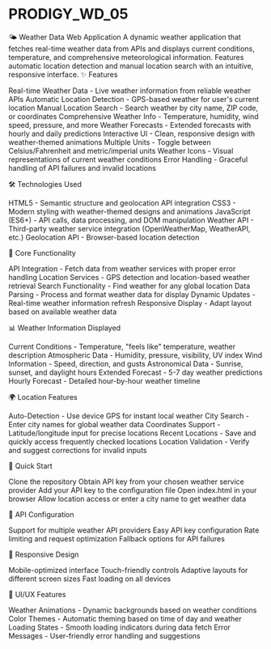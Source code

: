 # PRODIGY_WD_05

🌤️ Weather Data Web Application
A dynamic weather application that fetches real-time weather data from APIs and displays current conditions, temperature, and comprehensive meteorological information. Features automatic location detection and manual location search with an intuitive, responsive interface.
✨ Features

Real-time Weather Data - Live weather information from reliable weather APIs
Automatic Location Detection - GPS-based weather for user's current location
Manual Location Search - Search weather by city name, ZIP code, or coordinates
Comprehensive Weather Info - Temperature, humidity, wind speed, pressure, and more
Weather Forecasts - Extended forecasts with hourly and daily predictions
Interactive UI - Clean, responsive design with weather-themed animations
Multiple Units - Toggle between Celsius/Fahrenheit and metric/imperial units
Weather Icons - Visual representations of current weather conditions
Error Handling - Graceful handling of API failures and invalid locations

🛠️ Technologies Used

HTML5 - Semantic structure and geolocation API integration
CSS3 - Modern styling with weather-themed designs and animations
JavaScript (ES6+) - API calls, data processing, and DOM manipulation
Weather API - Third-party weather service integration (OpenWeatherMap, WeatherAPI, etc.)
Geolocation API - Browser-based location detection

🎯 Core Functionality

API Integration - Fetch data from weather services with proper error handling
Location Services - GPS detection and location-based weather retrieval
Search Functionality - Find weather for any global location
Data Parsing - Process and format weather data for display
Dynamic Updates - Real-time weather information refresh
Responsive Display - Adapt layout based on available weather data

📊 Weather Information Displayed

Current Conditions - Temperature, "feels like" temperature, weather description
Atmospheric Data - Humidity, pressure, visibility, UV index
Wind Information - Speed, direction, and gusts
Astronomical Data - Sunrise, sunset, and daylight hours
Extended Forecast - 5-7 day weather predictions
Hourly Forecast - Detailed hour-by-hour weather timeline

🌍 Location Features

Auto-Detection - Use device GPS for instant local weather
City Search - Enter city names for global weather data
Coordinates Support - Latitude/longitude input for precise locations
Recent Locations - Save and quickly access frequently checked locations
Location Validation - Verify and suggest corrections for invalid inputs

🚀 Quick Start

Clone the repository
Obtain API key from your chosen weather service provider
Add your API key to the configuration file
Open index.html in your browser
Allow location access or enter a city name to get weather data

🔧 API Configuration

Support for multiple weather API providers
Easy API key configuration
Rate limiting and request optimization
Fallback options for API failures

📱 Responsive Design

Mobile-optimized interface
Touch-friendly controls
Adaptive layouts for different screen sizes
Fast loading on all devices

🎨 UI/UX Features

Weather Animations - Dynamic backgrounds based on weather conditions
Color Themes - Automatic theming based on time of day and weather
Loading States - Smooth loading indicators during data fetch
Error Messages - User-friendly error handling and suggestions






